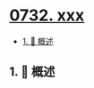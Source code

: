# [0732. xxx](https://github.com/Tdahuyou/TNotes.leetcode/tree/main/notes/0732.%20xxx)

<!-- region:toc -->

- [1. 📝 概述](#1--概述)

<!-- endregion:toc -->

## 1. 📝 概述
